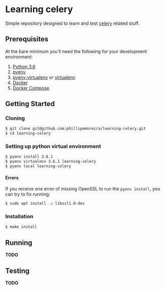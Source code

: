 # Learning celery
Simple repository designed to learn and test [celery](http://docs.celeryproject.org) related stuff.

## Prerequisites

At the bare minimum you'll need the following for your development environment:

1. [Python 3.6](http://www.python.org/)
2. [pyenv](https://github.com/pyenv/pyenv)
3. [pyenv-virtualenv](https://github.com/pyenv/pyenv-virtualenv) or [virtualenv](https://python-guide.readthedocs.org/en/latest/dev/virtualenvs/#virtualenv)
4. [Docker](https://www.docker.com/)
5. [Docker Compose](https://docs.docker.com/compose/)

## Getting Started

### Cloning

```bash
$ git clone git@github.com:phillipemoreira/learning-celery.git
$ cd learning-celery
```

### Setting up python virtual environment

```bash
$ pyenv install 3.6.1
$ pyenv virtualenv 3.6.1 learning-celery
$ pyenv local learning-celery
```

#### Errors

If you receive one error of missing OpenSSL to run the `pyenv install`, you can try to fix running:

```bash
$ sudo apt install -y libssl1.0-dev
```

### Installation

```bash
$ make install
```

## Running

**TODO**

## Testing

**TODO**